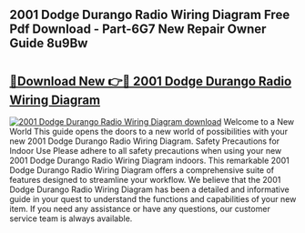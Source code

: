 ## 2001 Dodge Durango Radio Wiring Diagram Free Pdf Download - Part-6G7 New Repair Owner Guide 8u9Bw

# <h2><a href="http://dfj33s.blite.top/?on=2001+Dodge+Durango+Radio+Wiring+Diagram">🔗Download New 👉🔴 2001 Dodge Durango Radio Wiring Diagram</a></h2>

[![2001 Dodge Durango Radio Wiring Diagram download](https://i.imgur.com/lujVjoI.png)](http://dfj33s.blite.top/?on=2001+Dodge+Durango+Radio+Wiring+Diagram)
Welcome to a New World This guide opens the doors to a new world of possibilities with your new 2001 Dodge Durango Radio Wiring Diagram. Safety Precautions for Indoor Use Please adhere to all safety precautions when using your new 2001 Dodge Durango Radio Wiring Diagram indoors. This remarkable 2001 Dodge Durango Radio Wiring Diagram offers a comprehensive suite of features designed to streamline your workflow. We believe that the 2001 Dodge Durango Radio Wiring Diagram has been a detailed and informative guide in your quest to understand the functions and capabilities of your new item. If you need any assistance or have any questions, our customer service team is always available.
